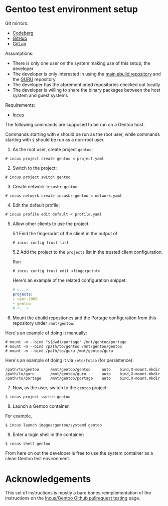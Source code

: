 # Gentoo test environment setup

Git mirrors:
- [Codeberg](https://codeberg.org/paveloom/gentoo-incus)
- [GitHub](https://github.com/paveloom/gentoo-incus)
- [GitLab](https://gitlab.com/paveloom-g/personal/gentoo/incus)

Assumptions:
- There is only one user on the system making use of this setup, the developer
- The developer is only interested in using the [main ebuild repository](https://wiki.gentoo.org/wiki/Ebuild_repository#The_Gentoo_ebuild_repository) and the [GURU](https://wiki.gentoo.org/wiki/Project:GURU) repository
- The developer has the aforementioned repositories checked out locally
- The developer is willing to share the binary packages between the host system and guest systems

Requirements:
- [Incus](https://linuxcontainers.org/incus/)

The following commands are supposed to be run on a Gentoo host.

Commands starting with `#` should be run as the root user, while commands starting with `$` should be run as a non-root user.

1. As the root user, create project `gentoo`:

```console
# incus project create gentoo < project.yaml
```

2. Switch to the project:

```console
# incus project switch gentoo
```

3. Create network `incusbr-gentoo`:

```console
# incus network create incusbr-gentoo < network.yaml
```

4. Edit the default profile:

```console
# incus profile edit default < profile.yaml
```

5. Allow other clients to use the project.

   5.1 Find the fingerprint of the client in the output of

   ```console
   # incus config trust list
   ```

   5.2 Add the project to the `projects` list in the trusted client configuration.

   Run

   ```console
   # incus config trust edit <fingerprint>
   ```

   Here's an example of the related configuration snippet:

   ```yaml
   # <...>
   projects:
   - user-1000
   - gentoo
   # <...>
   ```

6. Mount the ebuild repositories and the Portage configuration from this repository under `/mnt/gentoo`.

Here's an example of doing it manually:

```console
# mount -m --bind "$(pwd)/portage" /mnt/gentoo/portage
# mount -m --bind /path/to/gentoo /mnt/gentoo/gentoo
# mount -m --bind /path/to/guru /mnt/gentoo/guru
```

Here's an example of doing it via `/etc/fstab` (for persistence):

```fstab
/path/to/gentoo     /mnt/gentoo/gentoo     auto    bind,X-mount.mkdir
/path/to/guru       /mnt/gentoo/guru       auto    bind,X-mount.mkdir
/path/to/portage    /mnt/gentoo/portage    auto    bind,X-mount.mkdir
```

7. Now, as the user, switch to the `gentoo` project:

```console
$ incus project switch gentoo
```

8. Launch a Gentoo container.

For example,

```console
$ incus launch images:gentoo/systemd gentoo
```

9. Enter a login shell in the container:

```console
$ incus shell gentoo
```

From here on out the developer is free to use the system container as a clean Gentoo test environment.

# Acknowledgements

This set of instructions is mostly a bare bones reimplementation of the instructions on the [Incus/Gentoo Github pullrequest testing](https://wiki.gentoo.org/wiki/Incus/Gentoo_Github_pullrequest_testing) page.
